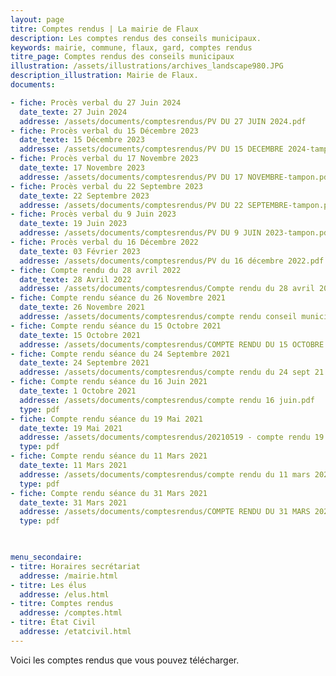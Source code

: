 ```yaml
---
layout: page
titre: Comptes rendus | La mairie de Flaux
description: Les comptes rendus des conseils municipaux.
keywords: mairie, commune, flaux, gard, comptes rendus
titre_page: Comptes rendus des conseils municipaux
illustration: /assets/illustrations/archives_landscape980.JPG
description_illustration: Mairie de Flaux.
documents:

- fiche: Procès verbal du 27 Juin 2024
  date_texte: 27 Juin 2024
  addresse: /assets/documents/comptesrendus/PV DU 27 JUIN 2024.pdf
- fiche: Procès verbal du 15 Décembre 2023
  date_texte: 15 Décembre 2023
  addresse: /assets/documents/comptesrendus/PV DU 15 DECEMBRE 2024-tampon.pdf
- fiche: Procès verbal du 17 Novembre 2023
  date_texte: 17 Novembre 2023
  addresse: /assets/documents/comptesrendus/PV DU 17 NOVEMBRE-tampon.pdf
- fiche: Procès verbal du 22 Septembre 2023
  date_texte: 22 Septembre 2023
  addresse: /assets/documents/comptesrendus/PV DU 22 SEPTEMBRE-tampon.pdf
- fiche: Procès verbal du 9 Juin 2023
  date_texte: 19 Juin 2023
  addresse: /assets/documents/comptesrendus/PV DU 9 JUIN 2023-tampon.pdf
- fiche: Procès verbal du 16 Décembre 2022
  date_texte: 03 Février 2023
  addresse: /assets/documents/comptesrendus/PV du 16 décembre 2022.pdf
- fiche: Compte rendu du 28 avril 2022 
  date_texte: 28 Avril 2022
  addresse: /assets/documents/comptesrendus/Compte rendu du 28 avril 2022.pdf
- fiche: Compte rendu séance du 26 Novembre 2021
  date_texte: 26 Novembre 2021
  addresse: /assets/documents/comptesrendus/compte rendu conseil municipal 26 novembre 2021.pdf
- fiche: Compte rendu séance du 15 Octobre 2021
  date_texte: 15 Octobre 2021
  addresse: /assets/documents/comptesrendus/COMPTE RENDU DU 15 OCTOBRE.pdf
- fiche: Compte rendu séance du 24 Septembre 2021
  date_texte: 24 Septembre 2021
  addresse: /assets/documents/comptesrendus/compte rendu du 24 sept 21.pdf
- fiche: Compte rendu séance du 16 Juin 2021
  date_texte: 1 Octobre 2021
  addresse: /assets/documents/comptesrendus/compte rendu 16 juin.pdf
  type: pdf
- fiche: Compte rendu séance du 19 Mai 2021
  date_texte: 19 Mai 2021
  addresse: /assets/documents/comptesrendus/20210519 - compte rendu 19 Mai 2021.pdf
  type: pdf
- fiche: Compte rendu séance du 11 Mars 2021
  date_texte: 11 Mars 2021
  addresse: /assets/documents/comptesrendus/compte rendu du 11 mars 2021.pdf
  type: pdf
- fiche: Compte rendu séance du 31 Mars 2021
  date_texte: 31 Mars 2021
  addresse: /assets/documents/comptesrendus/COMPTE RENDU DU 31 MARS 2021.pdf
  type: pdf


  
menu_secondaire:
- titre: Horaires secrétariat
  addresse: /mairie.html
- titre: Les élus
  addresse: /elus.html
- titre: Comptes rendus
  addresse: /comptes.html
- titre: État Civil
  addresse: /etatcivil.html
---
```


Voici les comptes rendus que vous pouvez télécharger.
